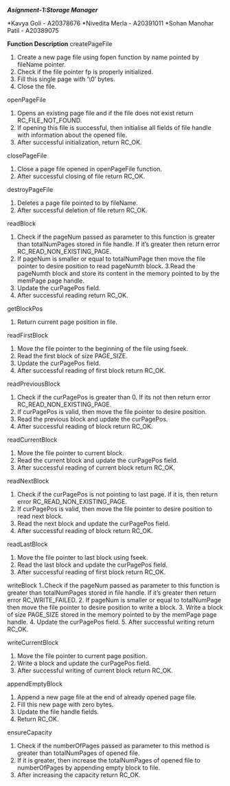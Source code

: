 
*******************Asignment-1:Storage Manager*******************


*Kavya Goli            - A20378676
*Nivedita Merla     - A20391011
*Sohan Manohar Patil - A20389075

**************Function Description**************
createPageFile
1. Create a new page file using fopen function by name pointed by fileName pointer.
2. Check if the file pointer fp is properly initialized.
3. Fill this single page with ’\0’ bytes.
4. Close the file.

openPageFile 
1. Opens an existing page file and if the file does not exist return RC_FILE_NOT_FOUND.
2. If opening this file is successful, then initialise all fields of file handle with information about the opened file.
3. After successful initialization, return RC_OK. 

closePageFile
1. Close a page file opened in openPageFile function.
2. After successful closing of file return RC_OK.

destroyPageFile
1. Deletes a page file pointed to by fileName.
2. After successful deletion of file return RC_OK. 

readBlock
1. Check if the pageNum passed as parameter to this function is greater than totalNumPages stored in file handle. If it’s greater then return error RC_READ_NON_EXISTING_PAGE.
2. If pageNum is smaller or equal to totalNumPage then move the file pointer to desire position to read pageNumth block.
3.Read the pageNumth block and store its content in the memory pointed to by the memPage page handle.
4. Update the curPagePos field.
5. After successful reading return RC_OK.

getBlockPos
1. Return current page position in file.

readFirstBlock
1. Move the file pointer to the beginning of the file using fseek.
2. Read the first block of size PAGE_SIZE.
3. Update the curPagePos field. 
4. After successful reading of first block return RC_OK.

readPreviousBlock
1. Check if the curPagePos is greater than 0. If its not then return error RC_READ_NON_EXISTING_PAGE.
2. If curPagePos is valid, then move the file pointer to desire position.
3. Read the previous block and update the curPagePos.
4. After successful reading of block return RC_OK.

readCurrentBlock
1. Move the file pointer to current block.
2. Read the current block and update the curPagePos field.
3. After successful reading of current block return RC_OK.

readNextBlock
1. Check if the curPagePos is not pointing to last page. If it is, then return error RC_READ_NON_EXISTING_PAGE.
2. If curPagePos is valid, then move the file pointer to desire position to read next block.
3. Read the next block and update the curPagePos field.
4. After successful reading of block return RC_OK.

readLastBlock
1. Move the file pointer to last block using fseek.
2. Read the last block and update the curPagePos field.
3. After successful reading of first block return RC_OK. 

writeBlock
1..Check if the pageNum passed as parameter to this function is greater than totalNumPages stored in file handle. If it’s greater then return error RC_WRITE_FAILED.
2. If pageNum is smaller or equal to totalNumPage then move the file pointer to desire position to write a block.
3. Write a block of size PAGE_SIZE stored in the memory pointed to by the memPage page handle.
4. Update the curPagePos field.
5. After successful writing return RC_OK.

writeCurrentBlock
1. Move the file pointer to current page position.
2. Write a block and update the curPagePos field.
3. After successful writing of current block return RC_OK.

appendEmptyBlock
1. Append a new page file at the end of already opened page file.
2. Fill this new page with zero bytes.
3. Update the file handle fields.
4. Return RC_OK.

ensureCapacity
1. Check if the numberOfPages passed as parameter to this method is greater than totalNumPages of opened file.
2. If it is greater, then increase the totalNumPages of opened file to numberOfPages by appending empty block to file.
3. After increasing the capacity return RC_OK.

